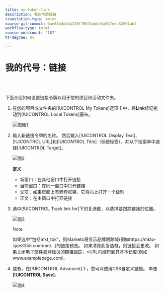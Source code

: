 ```yaml
---
title: my-token-link
description: 我的令牌链接
translation-type: tm+mt
source-git-commit: 6ae882dddda220f7067babbe5a057eec82601abf
workflow-type: tm+mt
source-wordcount: '187'
ht-degree: 0%

---
```



# 我的代号：链接

<br> 

下面介绍如何设置链接令牌以用于您的项目和活动文件夹。

1. 在您的项目或文件夹的[!UICONTROL My Tokens]选项卡中，将&#x200B;**Link**&#x200B;标记拖动到[!UICONTROL Local Tokens]画布。

   ![图像1](/help/sky/assets/my-tokens/my-token-link/my-token-link-1.png)

1. 输入新链接令牌的名称。 然后输入[!UICONTROL Display Text]、[!UICONTROL URL]和[!UICONTROL Title]（标题标签），并从下拉菜单中选择[!UICONTROL Target]。

   ![图2](/help/sky/assets/my-tokens/my-token-link/my-token-link-2.png)

   **定义**

   * 新窗口：在其他窗口中打开链接
   * 当前窗口：在同一窗口中打开链接
   * 父项：如果页面上有嵌套框架，它将向上打开一个级别
   * 正文：在主窗口中打开链接

1. 选中[!UICONTROL Track link for]下的复选框，以选择要跟踪链接的位置。

   ![图3](/help/sky/assets/my-tokens/my-token-link/my-token-link-3.png)

   >[!NOTE]
   >
   >如果选中“包括mkt_tok”，则Marketo将显示品牌跟踪域(例如https://mkto-sjqe3355.com/mn/...)的链接预览。 如果清除此复选框，则链接会更改。 如果关闭电子邮件或登陆页的链接跟踪，>URL将缩短到其基本长度(例如www.examplepage.com)。

1. 或者，在[!UICONTROL Advanced]下，您可以使用CSS自定义链接。 单击&#x200B;**[!UICONTROL Save]**。

   ![图4](/help/sky/assets/my-tokens/my-token-link/my-token-link-4.png)
